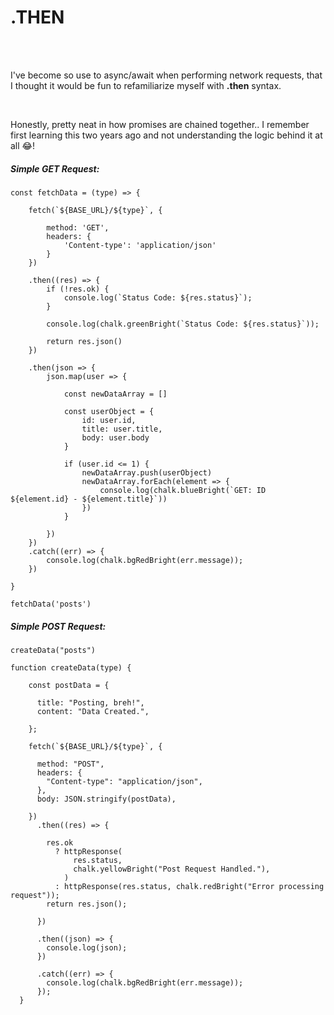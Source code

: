 

<h1>.THEN</h1>

<br>
<br>

<p>I've become so use to async/await when performing network requests, that I thought it would be fun to refamiliarize myself with <b>.then</b> syntax. </p>

<br>
<p>Honestly, pretty neat in how promises are chained together.. I remember first learning this two years ago and not understanding the logic behind it at all 😂! </p>



<h5>Simple GET Request:</h5>

```
const fetchData = (type) => {

    fetch(`${BASE_URL}/${type}`, {

        method: 'GET', 
        headers: {
            'Content-type': 'application/json'
        }
    })
    
    .then((res) => {
        if (!res.ok) {
            console.log(`Status Code: ${res.status}`);
        }

        console.log(chalk.greenBright(`Status Code: ${res.status}`));

        return res.json()
    })

    .then(json => {
        json.map(user => {

            const newDataArray = []

            const userObject = {
                id: user.id,
                title: user.title,
                body: user.body
            }
            
            if (user.id <= 1) {
                newDataArray.push(userObject)
                newDataArray.forEach(element => {
                    console.log(chalk.blueBright(`GET: ID ${element.id} - ${element.title}`))
                })
            }

        })
    })
    .catch((err) => {
        console.log(chalk.bgRedBright(err.message));
    })
    
}

fetchData('posts')

```

<h5>Simple POST Request:</h5>

```
createData("posts")

function createData(type) {

    const postData = {

      title: "Posting, breh!",
      content: "Data Created.",
      
    };
  
    fetch(`${BASE_URL}/${type}`, {
  
      method: "POST",
      headers: {
        "Content-type": "application/json",
      },
      body: JSON.stringify(postData),
  
    })
      .then((res) => {
  
        res.ok
          ? httpResponse(
              res.status,
              chalk.yellowBright("Post Request Handled."),
            )
          : httpResponse(res.status, chalk.redBright("Error processing request"));
        return res.json();
  
      })

      .then((json) => {
        console.log(json);
      })
  
      .catch((err) => {
        console.log(chalk.bgRedBright(err.message));
      });
  }

```